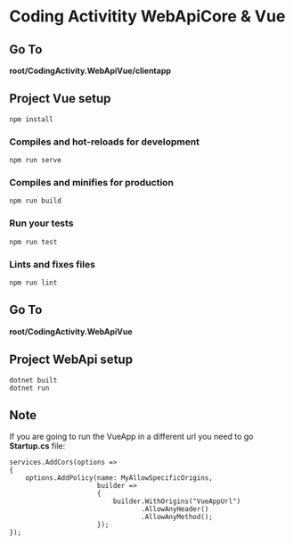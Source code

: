 # Coding Activitity WebApiCore & Vue

## Go To

**root/CodingActivity.WebApiVue/clientapp**

## Project Vue setup
```
npm install
```

### Compiles and hot-reloads for development
```
npm run serve
```

### Compiles and minifies for production
```
npm run build
```

### Run your tests
```
npm run test
```

### Lints and fixes files
```
npm run lint
```

## Go To

**root/CodingActivity.WebApiVue**

## Project WebApi setup
```
dotnet built
dotnet run
```

## Note

If you are going to run the VueApp in a different url you need to go **Startup.cs** file:
```
services.AddCors(options =>
{
    options.AddPolicy(name: MyAllowSpecificOrigins,
                      builder =>
                      {
                          builder.WithOrigins("VueAppUrl")
                                 .AllowAnyHeader()
                                 .AllowAnyMethod();
                      });
});
```
